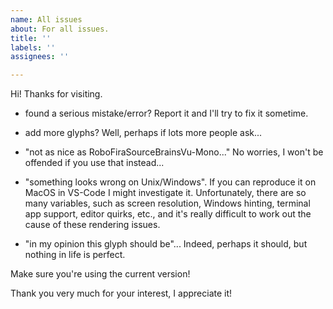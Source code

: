 ```yaml
---
name: All issues
about: For all issues.
title: ''
labels: ''
assignees: ''

---
```


Hi! Thanks for visiting.

- found a serious mistake/error? Report it and I'll try to fix it sometime.

- add more glyphs? Well, perhaps if lots more people ask...

- "not as nice as RoboFiraSourceBrainsVu-Mono..." No worries, I won't be offended if you use that instead...

- "something looks wrong on Unix/Windows". If you can reproduce it on MacOS in VS-Code I might investigate it. Unfortunately, there are so many variables, such as screen resolution, Windows hinting, terminal app support, editor quirks, etc., and it's really difficult to work out the cause of these rendering issues.

- "in my opinion this glyph should be"... Indeed, perhaps it should, but nothing in life is perfect.

Make sure you're using the current version!

Thank you very much for your interest, I appreciate it!
